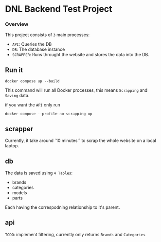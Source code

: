 # DNL Backend Test Project

### Overview
This project consists of `3` main processes:
- `API`: Queries the DB
- `DB`: The database instance
- `SCRAPPER`: Runs throught the website and stores the data into the DB.

## Run it
```
docker compose up --build
```
This command will run all Docker processes, this means `Scrapping` and `Saving` data.


if you want the `API` only run
```
docker compose --profile no-scrapping up 
```


## scrapper
Currently, it take around `10 minutes`` to scrap the whole website on a local laptop.

## db
The data is saved using `4 Tables`:
- brands
- categories
- models
- parts

Each having the correspodning relationship to it's parent.

## api
`TODO`: implement filtering, currently only returns `Brands` and `Categories`
